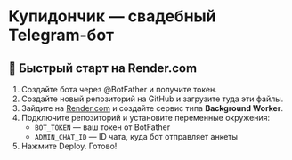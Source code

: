 # Купидончик — свадебный Telegram-бот

## 🚀 Быстрый старт на Render.com

1. Создайте бота через @BotFather и получите токен.
2. Создайте новый репозиторий на GitHub и загрузите туда эти файлы.
3. Зайдите на [Render.com](https://render.com/) и создайте сервис типа **Background Worker**.
4. Подключите репозиторий и установите переменные окружения:
   - `BOT_TOKEN` — ваш токен от BotFather
   - `ADMIN_CHAT_ID` — ID чата, куда бот отправляет анкеты
5. Нажмите Deploy. Готово!

